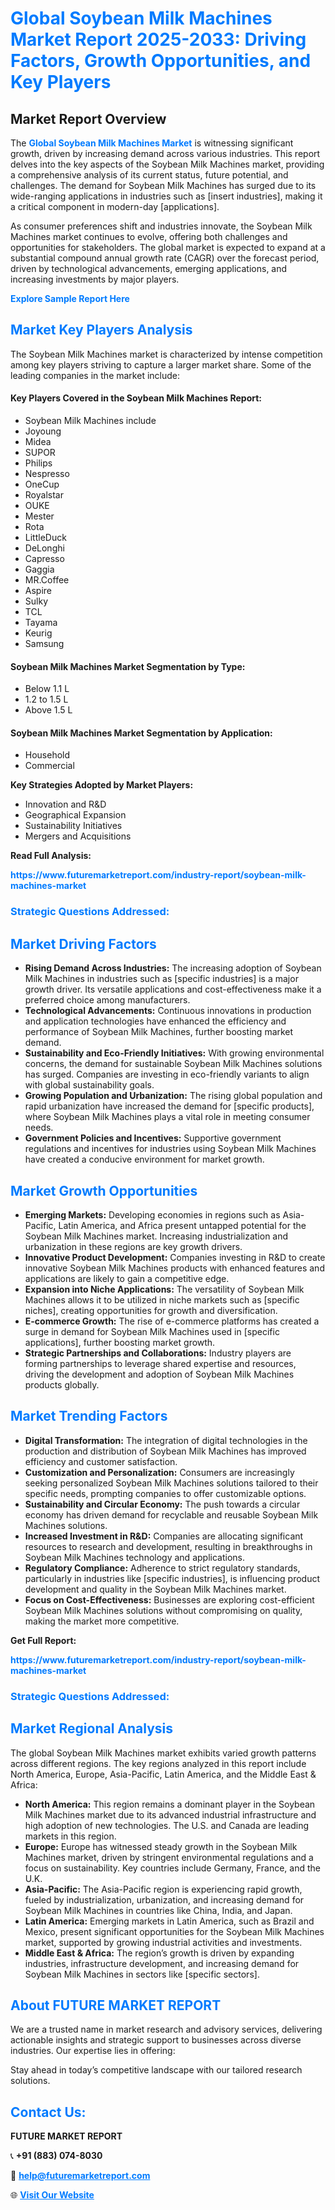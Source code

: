 <h1 style="color: #007BFF;">Global Soybean Milk Machines Market Report 2025-2033: Driving Factors, Growth Opportunities, and Key Players</h1>

<section id="overview">
<h2>Market Report Overview</h2>
<p>The <a href="https://www.futuremarketreport.com/industry-report/soybean-milk-machines-market" style="color: #007BFF; text-decoration: none;"><strong>Global Soybean Milk Machines Market</strong></a> is witnessing significant growth, driven by increasing demand across various industries. This report delves into the key aspects of the Soybean Milk Machines market, providing a comprehensive analysis of its current status, future potential, and challenges. The demand for Soybean Milk Machines has surged due to its wide-ranging applications in industries such as [insert industries], making it a critical component in modern-day [applications].</p>
<p>As consumer preferences shift and industries innovate, the Soybean Milk Machines market continues to evolve, offering both challenges and opportunities for stakeholders. The global market is expected to expand at a substantial compound annual growth rate (CAGR) over the forecast period, driven by technological advancements, emerging applications, and increasing investments by major players.</p>
</section>

<section id="overview">
<p><a href="https://www.futuremarketreport.com/request-sample/reportId=100088" style="color: #007BFF; text-decoration: none;"><strong>Explore Sample Report Here</strong></a></p>
</section>

<section id="key-players">
<h2 style="color: #007BFF;">Market Key Players Analysis</h2>
<p>The Soybean Milk Machines market is characterized by intense competition among key players striving to capture a larger market share. Some of the leading companies in the market include:</p>
<h4>Key Players Covered in the Soybean Milk Machines Report:</h4>
<ul><li>Soybean Milk Machines include</li><li>Joyoung</li><li>Midea</li><li>SUPOR</li><li>Philips</li><li>Nespresso</li><li>OneCup</li><li>Royalstar</li><li>OUKE</li><li>Mester</li><li>Rota</li><li>LittleDuck</li><li>DeLonghi</li><li>Capresso</li><li>Gaggia</li><li>MR.Coffee</li><li>Aspire</li><li>Sulky</li><li>TCL</li><li>Tayama</li><li>Keurig</li><li>Samsung</li></ul>
<h4>Soybean Milk Machines Market Segmentation by Type:</h4>
<ul><li>Below 1.1 L</li><li>1.2 to 1.5 L</li><li>Above 1.5 L</li></ul>

<h4>Soybean Milk Machines Market Segmentation by Application:</h4>
<ul><li>Household</li><li>Commercial</li></ul>
<p><strong>Key Strategies Adopted by Market Players:</strong></p>
<ul>
<li>Innovation and R&D</li>
<li>Geographical Expansion</li>
<li>Sustainability Initiatives</li>
<li>Mergers and Acquisitions</li>
</ul>
</section>

<section>
<p><strong>Read Full Analysis: </strong></p><a href="https://www.futuremarketreport.com/industry-report/soybean-milk-machines-market" style="color: #007BFF; text-decoration: none;"><strong>https://www.futuremarketreport.com/industry-report/soybean-milk-machines-market</strong></a>
<h3 style="color: #007BFF;">Strategic Questions Addressed:</h3>
</section>

<section id="driving-factors">
<h2 style="color: #007BFF;">Market Driving Factors</h2>
<ul>
<li><strong>Rising Demand Across Industries:</strong> The increasing adoption of Soybean Milk Machines in industries such as [specific industries] is a major growth driver. Its versatile applications and cost-effectiveness make it a preferred choice among manufacturers.</li>
<li><strong>Technological Advancements:</strong> Continuous innovations in production and application technologies have enhanced the efficiency and performance of Soybean Milk Machines, further boosting market demand.</li>
<li><strong>Sustainability and Eco-Friendly Initiatives:</strong> With growing environmental concerns, the demand for sustainable Soybean Milk Machines solutions has surged. Companies are investing in eco-friendly variants to align with global sustainability goals.</li>
<li><strong>Growing Population and Urbanization:</strong> The rising global population and rapid urbanization have increased the demand for [specific products], where Soybean Milk Machines plays a vital role in meeting consumer needs.</li>
<li><strong>Government Policies and Incentives:</strong> Supportive government regulations and incentives for industries using Soybean Milk Machines have created a conducive environment for market growth.</li>
</ul>
</section>

<section id="growth-opportunities">
<h2 style="color: #007BFF;">Market Growth Opportunities</h2>
<ul>
<li><strong>Emerging Markets:</strong> Developing economies in regions such as Asia-Pacific, Latin America, and Africa present untapped potential for the Soybean Milk Machines market. Increasing industrialization and urbanization in these regions are key growth drivers.</li>
<li><strong>Innovative Product Development:</strong> Companies investing in R&D to create innovative Soybean Milk Machines products with enhanced features and applications are likely to gain a competitive edge.</li>
<li><strong>Expansion into Niche Applications:</strong> The versatility of Soybean Milk Machines allows it to be utilized in niche markets such as [specific niches], creating opportunities for growth and diversification.</li>
<li><strong>E-commerce Growth:</strong> The rise of e-commerce platforms has created a surge in demand for Soybean Milk Machines used in [specific applications], further boosting market growth.</li>
<li><strong>Strategic Partnerships and Collaborations:</strong> Industry players are forming partnerships to leverage shared expertise and resources, driving the development and adoption of Soybean Milk Machines products globally.</li>
</ul>
</section>

<section id="trending-factors">
<h2 style="color: #007BFF;">Market Trending Factors</h2>
<ul>
<li><strong>Digital Transformation:</strong> The integration of digital technologies in the production and distribution of Soybean Milk Machines has improved efficiency and customer satisfaction.</li>
<li><strong>Customization and Personalization:</strong> Consumers are increasingly seeking personalized Soybean Milk Machines solutions tailored to their specific needs, prompting companies to offer customizable options.</li>
<li><strong>Sustainability and Circular Economy:</strong> The push towards a circular economy has driven demand for recyclable and reusable Soybean Milk Machines solutions.</li>
<li><strong>Increased Investment in R&D:</strong> Companies are allocating significant resources to research and development, resulting in breakthroughs in Soybean Milk Machines technology and applications.</li>
<li><strong>Regulatory Compliance:</strong> Adherence to strict regulatory standards, particularly in industries like [specific industries], is influencing product development and quality in the Soybean Milk Machines market.</li>
<li><strong>Focus on Cost-Effectiveness:</strong> Businesses are exploring cost-efficient Soybean Milk Machines solutions without compromising on quality, making the market more competitive.</li>
</ul>
</section>

<section>
<p><strong>Get Full Report: </strong></p><a href="https://www.futuremarketreport.com/industry-report/soybean-milk-machines-market" style="color: #007BFF; text-decoration: none;"><strong>https://www.futuremarketreport.com/industry-report/soybean-milk-machines-market</strong></a>
<h3 style="color: #007BFF;">Strategic Questions Addressed:</h3>
</section>


<section id="regional-analysis">
<h2 style="color: #007BFF;">Market Regional Analysis</h2>
<p>The global Soybean Milk Machines market exhibits varied growth patterns across different regions. The key regions analyzed in this report include North America, Europe, Asia-Pacific, Latin America, and the Middle East & Africa:</p>
<ul>
<li><strong>North America:</strong> This region remains a dominant player in the Soybean Milk Machines market due to its advanced industrial infrastructure and high adoption of new technologies. The U.S. and Canada are leading markets in this region.</li>
<li><strong>Europe:</strong> Europe has witnessed steady growth in the Soybean Milk Machines market, driven by stringent environmental regulations and a focus on sustainability. Key countries include Germany, France, and the U.K.</li>
<li><strong>Asia-Pacific:</strong> The Asia-Pacific region is experiencing rapid growth, fueled by industrialization, urbanization, and increasing demand for Soybean Milk Machines in countries like China, India, and Japan.</li>
<li><strong>Latin America:</strong> Emerging markets in Latin America, such as Brazil and Mexico, present significant opportunities for the Soybean Milk Machines market, supported by growing industrial activities and investments.</li>
<li><strong>Middle East & Africa:</strong> The region’s growth is driven by expanding industries, infrastructure development, and increasing demand for Soybean Milk Machines in sectors like [specific sectors].</li>
</ul>
</section>

<footer>
<h2 style="color: #007BFF;">About FUTURE MARKET REPORT</h2>
<p>We are a trusted name in market research and advisory services, delivering actionable insights and strategic support to businesses across diverse industries. Our expertise lies in offering:</p>

<p>Stay ahead in today’s competitive landscape with our tailored research solutions.</p>

<h2 style="color: #007BFF;">Contact Us:</h2>
<p><strong>FUTURE MARKET REPORT</strong></p>
<p>📞 <strong>+91 (883) 074-8030</strong></p>
<p>📧 <strong><a href="mailto:help@futuremarketreport.com" style="color: #007BFF;">help@futuremarketreport.com</a></strong></p>
<p>🌐 <strong><a href="https://www.futuremarketreport.com/" style="color: #007BFF;">Visit Our Website</a></strong></p>
</footer>